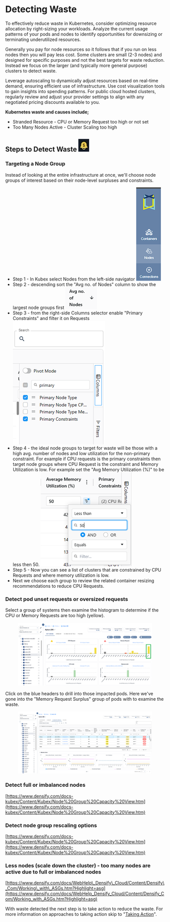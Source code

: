 # Detecting Waste

To effectively reduce waste in Kubernetes, consider optimizing resource allocation by right-sizing your workloads. Analyze the current usage patterns of your pods and nodes to identify opportunities for downsizing or terminating underutilized resources.&#x20;

Generally you pay for node resources so it follows that if you run on less nodes then you will pay less cost.   Some clusters are small (2-3 nodes) and designed for specific purposes and not the best targets for waste reduction.  Instead we focus on the larger (and typically more general purpose) clusters to detect waste.&#x20;

Leverage autoscaling to dynamically adjust resources based on real-time demand, ensuring efficient use of infrastructure. Use cost visualization tools to gain insights into spending patterns. For public cloud hosted clusters, regularly review and adjust your provider settings to align with any negotiated pricing discounts available to you.

**Kubernetes waste and causes include;**

* Stranded Resource - CPU or Memory Request too high or not set
* Too Many Nodes Active - Cluster Scaling too high&#x20;

## **Steps to Detect Waste** ![](<../.gitbook/assets/image (1) (1) (1) (1) (1) (1) (1) (1).png>)

### Targeting a Node Group

Instead of looking at the entire infrastructure at once, we'll choose node groups of interest based on their node-level surpluses and constraints.

* Step 1 - In Kubex select Nodes from the left-side navigator ![](../.gitbook/assets/image.png)
* Step 2 - descending sort the "Avg no. of Nodes" column to show the largest node groups first ![](<../.gitbook/assets/image (1).png>)
* Step 3 - from the right-side Columns selector enable "Primary Constraints" and filter it on Requests  ![](<../.gitbook/assets/image (2).png>)
* Step 4 - the ideal node groups to target for waste will be those with a high avg. number of nodes and low utilization for the non-primary constraint.  For example if CPU requests is the primary constraints then target node groups where CPU Request is the constraint and Memory Utilization is low.  For example set the "Avg Memory Utilization (%)" to be less then 50. ![](<../.gitbook/assets/image (3).png>)
* Step 5 - Now you can see a list of clusters that are constrained by CPU Requests and where memory utilization is low. &#x20;
* Next we choose each group to review the related container resizing recommendations to reduce CPU Requests.



### Detect pod unset requests or oversized requests

Select a group of systems then examine the histogram to determine if the CPU or Memory Requests are too high (yellow).

<figure><img src="../.gitbook/assets/image (3) (1) (1).png" alt=""><figcaption></figcaption></figure>

Click on the blue headers to drill into those impacted pods. Here we've gone into the "Memory Request Surplus" group of pods with to examine the waste.

<figure><img src="../.gitbook/assets/image (21).png" alt=""><figcaption></figcaption></figure>

### Detect full or imbalanced nodes

[https://www.densify.com/docs-kubex/Content/Kubex/Node%20Group%20Capacity%20View.htm](https://www.densify.com/docs-kubex/Content/Kubex/Node%20Group%20Capacity%20View.htm)

### Detect node group rescaling options&#x20;

[https://www.densify.com/docs-kubex/Content/Kubex/Node%20Group%20Capacity%20View.htm](https://www.densify.com/docs-kubex/Content/Kubex/Node%20Group%20Capacity%20View.htm)

### Less nodes (scale down the cluster) - too many nodes are active due to full or imbalanced nodes

[https://www.densify.com/docs/WebHelp\_Densify\_Cloud/Content/Densify\_Com/Working\_with\_ASGs.htm?Highlight=asg](https://www.densify.com/docs/WebHelp_Densify_Cloud/Content/Densify_Com/Working_with_ASGs.htm?Highlight=asg)

With waste detected the next step is to take action to reduce the waste.  For more information on approaches to taking action skip to "[Taking Action](taking-action.md)".
